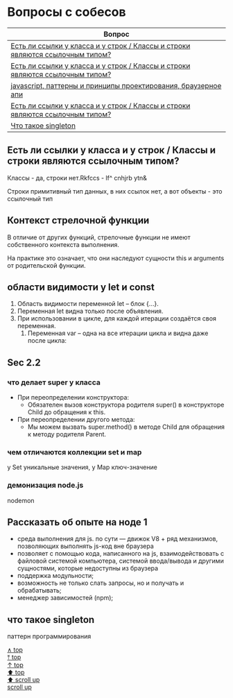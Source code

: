 # Вопросы с собесов

<a id="top"></a>

| Вопрос                                                                              |
| ----------------------------------------------------------------------------------- |
| [Есть ли ссылки у класса и у строк / Классы и строки являются ссылочным типом?](#2) |
| [Есть ли ссылки у класса и у строк / Классы и строки являются ссылочным типом?](#2) |
| [javascript, паттерны и принципы проектирования, браузерное апи](#99)               |
| [Есть ли ссылки у класса и у строк / Классы и строки являются ссылочным типом?](#2) |
| [Что такое singleton](#1)                                                           |

## Есть ли ссылки у класса и у строк / Классы и строки являются ссылочным типом? <a id="2"></a>

Классы - да, строки нет.Rkfccs - lf^ cnhjrb ytn&

Строки примитивный тип данных, в них ссылок нет, а вот объекты - это ссылочный тип

## Контекст стрелочной функции

В отличие от других функций, стрелочные функции не имеют собственного контекста выполнения.

На практике это означает, что они наследуют сущности this и arguments от родительской функции.

## области видимости у let и const

1. Область видимости переменной let – блок {...}.
2. Переменная let видна только после объявления.
3. При использовании в цикле, для каждой итерации создаётся своя переменная.
    1. Переменная var – одна на все итерации цикла и видна даже после цикла:

## Sec 2.2

### что делает super у класса

- При переопределении конструктора:
  - Обязателен вызов конструктора родителя super() в конструкторе Child до обращения к this.
- При переопределении другого метода:
  - Мы можем вызвать super.method() в методе Child для обращения к методу родителя Parent.

### чем отличаются коллекции set и map

у Set уникальные значения, у Map ключ-значение

### демонизация node.js

nodemon

## Рассказать об опыте на ноде 1

- среда выполнения для js. по сути — движок V8 + ряд механизмов, позволяющих выполнять js-код вне браузера
- позволяет с помощью кода, написанного на js, взаимодействовать с файловой системой компьютера, системой ввода/вывода и другими сущностями, которые недоступны из браузера
- поддержка модульности;
- возможность не только слать запросы, но и получать и обрабатывать;
- менеджер зависимостей (npm);

## <a id="1"></a> что такое singleton

паттерн программирования

[∧ top](#top)<br>
[⤒ top](#top)<br>
[↑ top](#top)<br>
[⬆ top](#top)<br>
[⬆ scroll up](#top)<br>
[scroll up](#top)<br>
